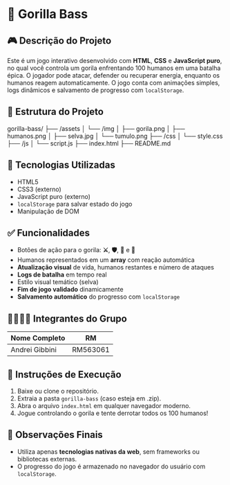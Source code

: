 # 🦍 Gorilla Bass

## 🎮 Descrição do Projeto

Este é um jogo interativo desenvolvido com **HTML**, **CSS** e **JavaScript puro**, no qual você controla um gorila enfrentando 100 humanos em uma batalha épica. O jogador pode atacar, defender ou recuperar energia, enquanto os humanos reagem automaticamente. O jogo conta com animações simples, logs dinâmicos e salvamento de progresso com `localStorage`.

## 📁 Estrutura do Projeto

gorilla-bass/
├── /assets
│   └── /img
│       ├── gorila.png
│       ├── humanos.png
│       ├── selva.jpg
│       └── tumulo.png
├── /css
│   └── style.css
├── /js
│   └── script.js
├── index.html
├── README.md

## 🔧 Tecnologias Utilizadas

- HTML5
- CSS3 (externo)
- JavaScript puro (externo)
- `localStorage` para salvar estado do jogo
- Manipulação de DOM

## ✅ Funcionalidades

- Botões de ação para o gorila: **⚔️**, **🛡️**, **💚** e **🔄**
- Humanos representados em um **array** com reação automática
- **Atualização visual** de vida, humanos restantes e número de ataques
- **Logs de batalha** em tempo real
- Estilo visual temático (selva)
- **Fim de jogo validado** dinamicamente
- **Salvamento automático** do progresso com `localStorage`

## 👨‍👩‍👧‍👦 Integrantes do Grupo

| Nome Completo        | RM        |
|----------------------|-----------|
| Andrei Gibbini       | RM563061  |

## 📝 Instruções de Execução

1. Baixe ou clone o repositório.
2. Extraia a pasta `gorilla-bass` (caso esteja em .zip).
3. Abra o arquivo `index.html` em qualquer navegador moderno.
4. Jogue controlando o gorila e tente derrotar todos os 100 humanos!

## 💾 Observações Finais

- Utiliza apenas **tecnologias nativas da web**, sem frameworks ou bibliotecas externas.
- O progresso do jogo é armazenado no navegador do usuário com `localStorage`.